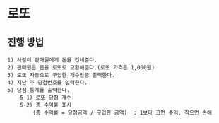 # 로또
## 진행 방법
    1) 사람이 판매원에게 돈을 건네준다.
    2) 판매원은 돈을 로또로 교환해준다.(로또 가격은 1,000원)
    3) 로또 자동으로 구입한 개수만큼 출력한다.
    4) 지난 주 당첨번호를 입력한다.
    5) 당첨 통계를 출력한다.
        5-1) 로또 당첨 개수 
        5-2) 총 수익률 표시
            (총 수익률 = 당첨금액 / 구입한 금액)  : 1보다 크면 수익, 작으면 손해
